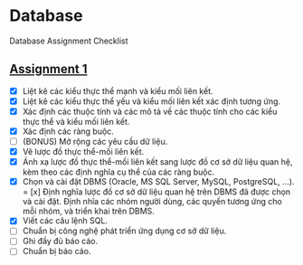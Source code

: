 # Database 

Database Assignment Checklist
## [Assignment 1](./Assignment1)  


- [x] Liệt kê các kiểu thực thể mạnh và kiểu mối liên kết.
- [x] Liệt kê các kiểu thực thể yếu và kiểu mối liên kết xác định tương ứng.
- [x] Xác định các thuộc tính và các mô tả về các thuộc tính cho các kiểu thực thể và kiểu mối liên kết.
- [x] Xác định các ràng buộc.
- [ ] (BONUS) Mở rộng các yêu cầu dữ liệu.
- [x] Vẽ lược đồ thực thể-mối liên kết.
- [x] Ánh xạ lược đồ thực thể-mối liên kết sang lược đồ cơ sở dữ liệu quan hệ, kèm theo
các định nghĩa cụ thể của các ràng buộc.
- [x] Chọn và cài đặt DBMS (Oracle, MS SQL Server, MySQL, PostgreSQL, …).
= [x] Định nghĩa lược đồ cơ sở dữ liệu quan hệ trên DBMS đã được chọn và cài đặt. Định nhĩa các nhóm người dùng, các quyền tương ứng cho mỗi nhóm, và triển khai trên DBMS.
- [x] Viết các câu lệnh SQL.
- [ ] Chuẩn bị công nghệ phát triển ứng dụng cơ sở dữ liệu.
- [ ] Ghi đầy đủ báo cáo.
- [ ] Chuẩn bị báo cáo.